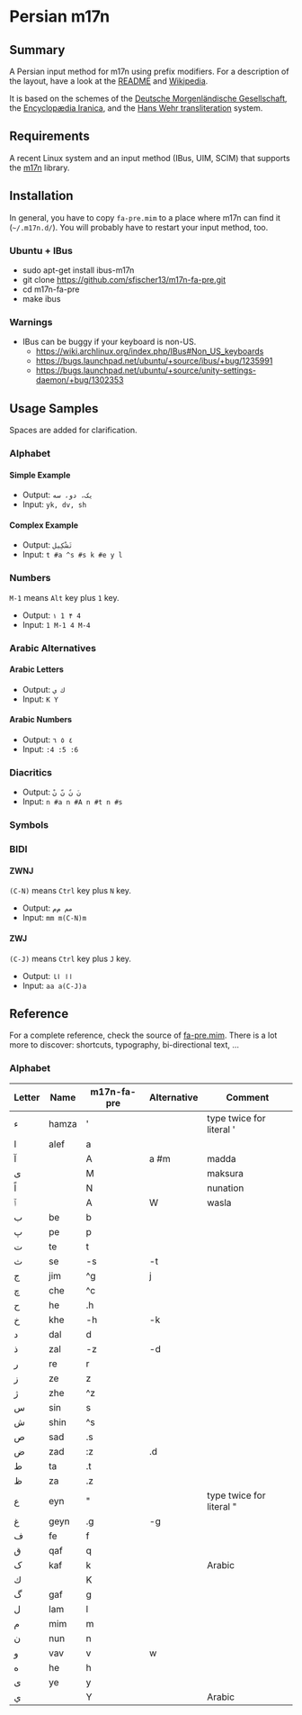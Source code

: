# Persian m17n

## Summary

A Persian input method for m17n using prefix modifiers. For a description of the layout, have a look at the [README](https://github.com/sfischer13/m17n-fa-pre/blob/master/README.md) and [Wikipedia](https://en.wikipedia.org/wiki/Romanization_of_Persian).

It is based on the schemes of the [Deutsche Morgenländische Gesellschaft](https://en.wikipedia.org/wiki/Deutsche_Morgenl%C3%A4ndische_Gesellschaft), the [Encyclopædia Iranica](https://en.wikipedia.org/wiki/Encyclop%C3%A6dia_Iranica), and the [Hans Wehr transliteration](https://en.wikipedia.org/wiki/Hans_Wehr_transliteration) system.

## Requirements

A recent Linux system and an input method (IBus, UIM, SCIM) that supports the [m17n](http://www.nongnu.org/m17n/) library.

## Installation

In general, you have to copy `fa-pre.mim` to a place where m17n can find it (`~/.m17n.d/`). You will probably have to restart your input method, too.

### Ubuntu + IBus

- sudo apt-get install ibus-m17n
- git clone https://github.com/sfischer13/m17n-fa-pre.git
- cd m17n-fa-pre
- make ibus

### Warnings

- IBus can be buggy if your keyboard is non-US.
  - https://wiki.archlinux.org/index.php/IBus#Non_US_keyboards
  - https://bugs.launchpad.net/ubuntu/+source/ibus/+bug/1235991
  - https://bugs.launchpad.net/ubuntu/+source/unity-settings-daemon/+bug/1302353

## Usage Samples

Spaces are added for clarification.

### Alphabet

#### Simple Example

- Output: `یک، دو، سه`
- Input: `yk, dv, sh`

#### Complex Example

- Output: `تَشْکِیل`
- Input: `t #a ^s #s k #e y l`

### Numbers

`M-1` means `Alt` key plus `1` key.

- Output: `۱ 1 ۴ 4`
- Input: `1 M-1 4 M-4`

### Arabic Alternatives

#### Arabic Letters

- Output: `ك ي`
- Input: `K Y`

#### Arabic Numbers

- Output: `٤ ٥ ٦`
- Input: `:4 :5 :6`

### Diacritics

- Output: `نَ نً نّ نْ`
- Input: `n #a n #A n #t n #s`

### Symbols

### BIDI

#### ZWNJ

`(C-N)` means `Ctrl` key plus `N` key.

- Output: `مم م‌م`
- Input: `mm m(C-N)m`

#### ZWJ

`(C-J)` means `Ctrl` key plus `J` key.

- Output: `اا ا‍ا`
- Input: `aa a(C-J)a`

## Reference

For a complete reference, check the source of [fa-pre.mim](https://github.com/sfischer13/m17n-fa-pre/blob/master/fa-pre.mim). There is a lot more to discover: shortcuts, typography, bi-directional text, …

### Alphabet

|	Letter	|	Name	|	m17n-fa-pre	|	Alternative	|	Comment	|
|	---	|	---	|	---	|	---	|	---	|
|	ء	|	hamza	|	'	|		|	type twice for literal '	|
|	ا	|	alef	|	a	|		|		|
|	آ	|		|	A	|	a #m		|	madda	|
|	ى	|		|	M	|		|	maksura	|
|	اً	|		|	N	|		|	nunation	|
|	ٱ	|		|	A	|	W		|	wasla	|
|	ب	|	be		|	b	|		|		|
|	پ	|	pe		|	p	|		|		|
|	ت	|	te		|	t	|		|		|
|	ث	|	se		|	-s	|	-t	|		|
|	ج	|	jim	|	^g		|	j	|		|
|	چ	|	che	|	^c	|		|		|
|	ح	|	he	|	.h	|		|		|
|	خ	|	khe	|	-h	|	-k	|		|
|	د	|	dal	|	d	|		|		|
|	ذ	|	zal	|	-z	|	-d	|		|
|	ر	|	re	|	r	|		|		|
|	ز	|	ze	|	z	|		|		|
|	ژ	|	zhe	|	^z	|		|		|
|	س	|	sin	|	s	|		|		|
|	ش	|	shin	|	^s	|		|		|
|	ص	|	sad	|	.s	|		|		|
|	ض	|	zad	|	:z	|	.d	|		|
|	ط	|	ta	|	.t	|		|		|
|	ظ	|	za	|	.z	|		|		|
|	ع	|	eyn	|	"	|		|	type twice for literal "	|
|	غ	|	geyn	|	.g	|	-g	|		|
|	ف	|	fe	|	f	|		|		|
|	ق	|	qaf	|	q	|		|		|
|	ک	|	kaf	|	k	|		|	Arabic	|
|	ك	|		|	K	|		|		|
|	گ	|	gaf	|	g	|		|		|
|	ل	|	lam	|	l	|		|		|
|	م	|	mim	|	m	|		|		|
|	ن	|	nun	|	n	|		|		|
|	و	|	vav	|	v	|	w	|		|
|	ه	|	he		|	h	|		|		|
|	ی	|	ye			|	y	|		|		|
|	ي	|		|	Y	|		|	Arabic	|
